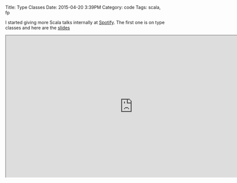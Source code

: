 Title: Type Classes
Date: 2015-04-20 3:39PM
Category: code
Tags: scala, fp

I started giving more Scala talks internally at [Spotify](http://www.spotify.com/). The first one is on type classes and here are the [slides](http://www.lyh.me/slides/type-classes.html)

<iframe src="http://www.lyh.me/slides/type-classes.html" width="800" height="450"></iframe>
